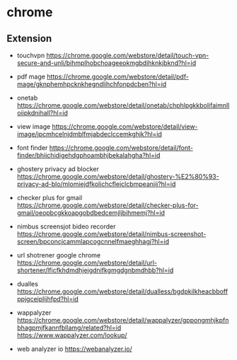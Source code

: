# chrome

## Extension

- touchvpn
https://chrome.google.com/webstore/detail/touch-vpn-secure-and-unli/bihmplhobchoageeokmgbdihknkjbknd?hl=id

- pdf mage
https://chrome.google.com/webstore/detail/pdf-mage/gknphemhpcknkhegndlihchfonpdcben?hl=id

- onetab
https://chrome.google.com/webstore/detail/onetab/chphlpgkkbolifaimnlloiipkdnihall?hl=id

- view image
https://chrome.google.com/webstore/detail/view-image/jpcmhcelnjdmblfmjabdeclccemkghjk?hl=id

- font finder
https://chrome.google.com/webstore/detail/font-finder/bhiichidigehdgphoambhjbekalahgha?hl=id

- ghostery privacy ad blocker
https://chrome.google.com/webstore/detail/ghostery-%E2%80%93-privacy-ad-blo/mlomiejdfkolichcflejclcbmpeaniij?hl=id

- checker plus for gmail
https://chrome.google.com/webstore/detail/checker-plus-for-gmail/oeopbcgkkoapgobdbedcemjljbihmemj?hl=id

- nimbus screensjot bideo recorder
https://chrome.google.com/webstore/detail/nimbus-screenshot-screen/bpconcjcammlapcogcnnelfmaeghhagj?hl=id

- url shotrener google chrome
https://chrome.google.com/webstore/detail/url-shortener/lficfkhdmdhjejgdnifkgmgdgnbmdhbb?hl=id

- dualles
https://chrome.google.com/webstore/detail/dualless/bgdpkilkheacbboffppjgceiplijhfpd?hl=id

- wappalyzer
https://chrome.google.com/webstore/detail/wappalyzer/gppongmhjkpfnbhagpmjfkannfbllamg/related?hl=id
https://www.wappalyzer.com/lookup/

- web analyzer io
https://webanalyzer.io/
